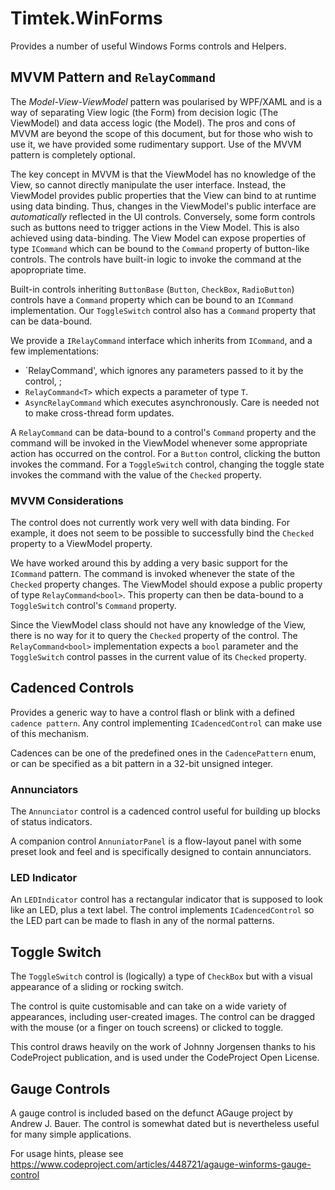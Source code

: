 # Timtek.WinForms

Provides a number of useful Windows Forms controls and Helpers.

## MVVM Pattern and `RelayCommand`

The *Model-View-ViewModel* pattern was poularised by WPF/XAML and is a way of separating View logic (the Form) from decision logic (The ViewModel) and data access logic (the Model).
The pros and cons of MVVM are beyond the scope of this document, but for those who wish to use it, we have provided some rudimentary support.
Use of the MVVM pattern is completely optional.

The key concept in MVVM is that the ViewModel has no knowledge of the View, so cannot directly manipulate the user interface.
Instead, the ViewModel provides public properties that the View can bind to at runtime using data binding.
Thus, changes in the ViewModel's public interface are _automatically_ reflected in the UI controls.
Conversely, some form controls such as buttons need to trigger actions in the View Model.
This is also achieved using data-binding.
The View Model can expose properties of type `ICommand` which can be bound to the `Command` property of button-like controls.
The controls have built-in logic to invoke the command at the apopropriate time.

Built-in controls inheriting `ButtonBase` (`Button`, `CheckBox`, `RadioButton`) controls have a `Command` property which can be bound to an `ICommand` implementation.
Our `ToggleSwitch` control also has a `Command` property that can be data-bound.

We provide a `IRelayCommand` interface which inherits from `ICommand`, and a few implementations:

- `RelayCommand', which ignores any parameters passed to it by the control, ;
- `RelayCommand<T>` which expects a parameter of type `T`.
- `AsyncRelayCommand` which executes asynchronously. Care is needed not to make cross-thread form updates.

A `RelayCommand` can be data-bound to a control's `Command` property and the command will be invoked in the ViewModel whenever some appropriate action has occurred on the control.
For a `Button` control, clicking the button invokes the command.
For a `ToggleSwitch` control, changing the toggle state invokes the command with the value of the `Checked` property.

### MVVM Considerations

The control does not currently work very well with data binding. For example, it does not seem to be possible to successfully bind the `Checked` property to a ViewModel property.

We have worked around this by adding a very basic support for the `ICommand` pattern.
The command is invoked whenever the state of the `Checked` property changes.
The ViewModel should expose a public property of type `RelayCommand<bool>`.
This property can then be data-bound to a `ToggleSwitch` control's `Command` property.


Since the ViewModel class should not have any knowledge of the View, there is no way for it to query the `Checked` property of the control. The `RelayCommand<bool>` implementation expects a `bool` parameter and the `ToggleSwitch` control passes in the current value of its `Checked` property.


## Cadenced Controls

Provides a generic way to have a control flash or blink with a defined `cadence pattern`. Any control implementing `ICadencedControl` can make use of this mechanism.

Cadences can be one of the predefined ones in the `CadencePattern` enum, or can be specified as a bit pattern in a 32-bit unsigned integer.

### Annunciators

The `Annunciator` control is a cadenced control useful for building up blocks of status indicators.

A companion control `AnnuniatorPanel` is a flow-layout panel with some preset look and feel and is specifically designed to contain annunciators.

### LED Indicator

An `LEDIndicator` control has a rectangular indicator that is supposed to look like an LED, plus a text label. The control implements `ICadencedControl` so the LED part can be made to flash in any of the normal patterns.

## Toggle Switch

The `ToggleSwitch` control is (logically) a type of `CheckBox` but with a visual appearance of a sliding or rocking switch.

The control is quite customisable and can take on a wide variety of appearances, including user-created images. The control can be dragged with the mouse (or a finger on touch screens) or clicked to toggle.

This control draws heavily on the work of Johnny Jorgensen thanks to his CodeProject publication, and is used under the CodeProject Open License.

## Gauge Controls

A gauge control is included based on the defunct AGauge project by Andrew J. Bauer. The control is somewhat dated but is nevertheless useful for many simple applications.

For usage hints, please see https://www.codeproject.com/articles/448721/agauge-winforms-gauge-control

